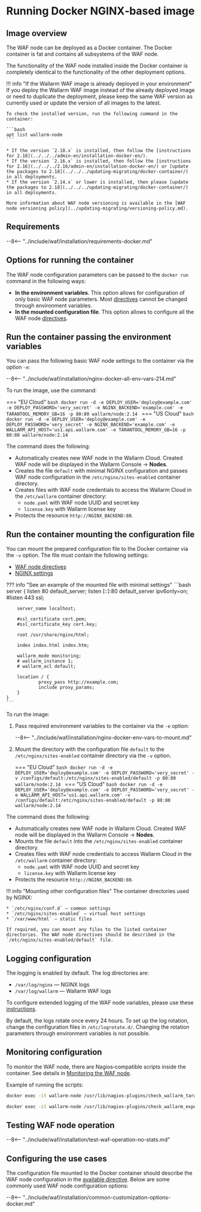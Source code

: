 [doc-ip-blocking]:            configure-ip-blocking-en.md
[doc-wallarm-mode]:           configure-parameters-en.md#wallarm_mode
[doc-config-params]:          configure-parameters-en.md
[doc-monitoring]:             monitoring/intro.md
[waf-mode-instr]:                   configure-wallarm-mode.md
[logging-instr]:                    configure-logging.md
[proxy-balancer-instr]:             using-proxy-or-balancer-en.md
[scanner-whitelisting-instr]:       scanner-ips-whitelisting.md
[process-time-limit-instr]:         configure-parameters-en.md#wallarm_process_time_limit
[default-ip-blocking-settings]:     configure-ip-blocking-nginx-en.md
[wallarm-acl-directive]:            configure-parameters-en.md#wallarm_acl
[allocating-memory-guide]:          configuration-guides/allocate-resources-for-waf-node.md

# Running Docker NGINX‑based image

## Image overview

The WAF node can be deployed as a Docker container. The Docker container is fat and contains all subsystems of the WAF node.

The functionality of the WAF node installed inside the Docker container is completely identical to the functionality of the other deployment options.

!!! info "If the Wallarm WAF image is already deployed in your environment"
    If you deploy the Wallarm WAF image instead of the already deployed image or need to duplicate the deployment, please keep the same WAF version as currently used or update the version of all images to the latest.

    To check the installed version, run the following command in the container:

    ```bash
    apt list wallarm-node
    ```

    * If the version `2.18.x` is installed, then follow the [instructions for 2.18](../../../admin-en/installation-docker-en/).
    * If the version `2.16.x` is installed, then follow the [instructions for 2.16](../../../2.16/admin-en/installation-docker-en/) or [update the packages to 2.18](../../../updating-migrating/docker-container/) in all deployments.
    * If the version `2.14.x` or lower is installed, then please [update the packages to 2.18](../../../updating-migrating/docker-container/) in all deployments.

    More information about WAF node versioning is available in the [WAF node versioning policy](../updating-migrating/versioning-policy.md).

## Requirements

--8<-- "../include/waf/installation/requirements-docker.md"

## Options for running the container

The WAF node configuration parameters can be passed to the `docker run` command in the following ways:

* **In the environment variables**. This option allows for configuration of only basic WAF node parameters. Most [directives](configure-parameters-en.md) cannot be changed through environment variables.
* **In the mounted configuration file**. This option allows to configure all the WAF node [directives](configure-parameters-en.md).

## Run the container passing the environment variables

You can pass the following basic WAF node settings to the container via the option `-e`:

--8<-- "../include/waf/installation/nginx-docker-all-env-vars-214.md"

To run the image, use the command:

=== "EU Cloud"
    ```bash
    docker run -d -e DEPLOY_USER='deploy@example.com' -e DEPLOY_PASSWORD='very_secret' -e NGINX_BACKEND='example.com' -e TARANTOOL_MEMORY_GB=16 -p 80:80 wallarm/node:2.14
    ```
=== "US Cloud"
    ```bash
    docker run -d -e DEPLOY_USER='deploy@example.com' -e DEPLOY_PASSWORD='very_secret' -e NGINX_BACKEND='example.com' -e WALLARM_API_HOST='us1.api.wallarm.com' -e TARANTOOL_MEMORY_GB=16 -p 80:80 wallarm/node:2.14
    ```

The command does the following:

* Automatically creates new WAF node in the Wallarm Cloud. Created WAF node will be displayed in the Wallarm Console → **Nodes**.
* Creates the file `default` with minimal NGINX configuration and passes WAF node configuration in the `/etc/nginx/sites-enabled` container directory.
* Creates files with WAF node credentials to access the Wallarm Cloud in the `/etc/wallarm` container directory:
    * `node.yaml` with WAF node UUID and secret key
    * `license.key` with Wallarm license key
* Protects the resource `http://NGINX_BACKEND:80`.

## Run the container mounting the configuration file

You can mount the prepared configuration file to the Docker container via the `-v` option. The file must contain the following settings:

* [WAF node directives](configure-parameters-en.md)
* [NGINX settings](https://nginx.org/en/docs/beginners_guide.html)

??? info "See an example of the mounted file with minimal settings"
    ```bash
    server {
        listen 80 default_server;
        listen [::]:80 default_server ipv6only=on;
        #listen 443 ssl;

        server_name localhost;

        #ssl_certificate cert.pem;
        #ssl_certificate_key cert.key;

        root /usr/share/nginx/html;

        index index.html index.htm;

        wallarm_mode monitoring;
        # wallarm_instance 1;
        # wallarm_acl default;

        location / {
                proxy_pass http://example.com;
                include proxy_params;
        }
    }
    ```

To run the image:

1. Pass required environment variables to the container via the `-e` option:

    --8<-- "../include/waf/installation/nginx-docker-env-vars-to-mount.md"

2. Mount the directory with the configuration file `default` to the `/etc/nginx/sites-enabled` container directory via the `-v` option.

    === "EU Cloud"
        ```bash
        docker run -d -e DEPLOY_USER='deploy@example.com' -e DEPLOY_PASSWORD='very_secret' -v /configs/default:/etc/nginx/sites-enabled/default -p 80:80 wallarm/node:2.14
        ```
    === "US Cloud"
        ```bash
        docker run -d -e DEPLOY_USER='deploy@example.com' -e DEPLOY_PASSWORD='very_secret' -e WALLARM_API_HOST='us1.api.wallarm.com' -v /configs/default:/etc/nginx/sites-enabled/default -p 80:80 wallarm/node:2.14
        ```

The command does the following:

* Automatically creates new WAF node in Wallarm Cloud. Created WAF node will be displayed in the Wallarm Console → **Nodes**.
* Mounts the file `default` into the `/etc/nginx/sites-enabled` container directory.
* Creates files with WAF node credentials to access Wallarm Cloud in the `/etc/wallarm` container directory:
    * `node.yaml` with WAF node UUID and secret key
    * `license.key` with Wallarm license key
* Protects the resource `http://NGINX_BACKEND:80`.

!!! info "Mounting other configuration files"
    The container directories used by NGINX:

    * `/etc/nginx/conf.d` — common settings
    * `/etc/nginx/sites-enabled` — virtual host settings
    * `/var/www/html` — static files

    If required, you can mount any files to the listed container directories. The WAF node directives should be described in the `/etc/nginx/sites-enabled/default` file.

## Logging configuration

The logging is enabled by default. The log directories are:

* `/var/log/nginx` — NGINX logs
* `/var/log/wallarm` — Wallarm WAF logs

To configure extended logging of the WAF node variables, please use these [instructions](configure-logging.md).

By default, the logs rotate once every 24 hours. To set up the log rotation, change the configuration files in `/etc/logrotate.d/`. Changing the rotation parameters through environment variables is not possible. 

## Monitoring configuration

To monitor the WAF node, there are Nagios‑compatible scripts inside the container. See details in [Monitoring the WAF node][doc-monitoring].

Example of running the scripts:

``` bash
docker exec -it wallarm-node /usr/lib/nagios-plugins/check_wallarm_tarantool_timeframe -w 1800 -c 900
```

``` bash
docker exec -it wallarm-node /usr/lib/nagios-plugins/check_wallarm_export_delay -w 120 -c 300
```

## Testing WAF node operation

--8<-- "../include/waf/installation/test-waf-operation-no-stats.md"

## Configuring the use cases

The configuration file mounted to the Docker container should describe the WAF node configuration in the [available directive](configure-parameters-en.md). Below are some commonly used WAF node configuration options:

--8<-- "../include/waf/installation/common-customization-options-docker.md"
